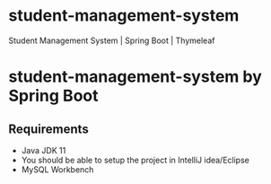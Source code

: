 # student-management-system
Student Management System | Spring Boot | Thymeleaf

# student-management-system by Spring Boot

## Requirements

- Java JDK 11
- You should be able to setup the project in IntelliJ idea/Eclipse
- MySQL Workbench
